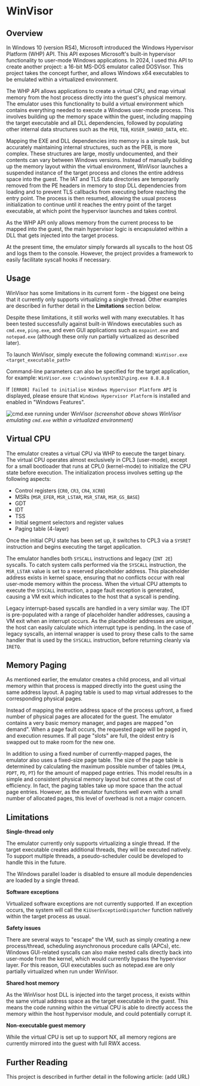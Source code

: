 # WinVisor

## Overview

In Windows 10 (version RS4), Microsoft introduced the Windows Hypervisor Platform (WHP) API. This API exposes Microsoft's built-in hypervisor functionality to user-mode Windows applications. In 2024, I used this API to create another project: a 16-bit MS-DOS emulator called DOSVisor. This project takes the concept further, and allows Windows x64 executables to be emulated within a virtualized environment.

The WHP API allows applications to create a virtual CPU, and map virtual memory from the host process directly into the guest's physical memory. The emulator uses this functionality to build a virtual environment which contains everything needed to execute a Windows user-mode process. This involves building up the memory space within the guest, including mapping the target executable and all DLL dependencies, followed by populating other internal data structures such as the `PEB`, `TEB`, `KUSER_SHARED_DATA`, etc.

Mapping the EXE and DLL dependencies into memory is a simple task, but accurately maintaining internal structures, such as the PEB, is more complex. These structures are large, mostly undocumented, and their contents can vary between Windows versions. Instead of manually building up the memory layout within the virtual environment, WinVisor launches a suspended instance of the target process and clones the entire address space into the guest. The IAT and TLS data directories are temporarily removed from the PE headers in memory to stop DLL dependencies from loading and to prevent TLS callbacks from executing before reaching the entry point. The process is then resumed, allowing the usual process initialization to continue until it reaches the entry point of the target executable, at which point the hypervisor launches and takes control.

As the WHP API only allows memory from the current process to be mapped into the guest, the main hypervisor logic is encapsulated within a DLL that gets injected into the target process.

At the present time, the emulator simply forwards all syscalls to the host OS and logs them to the console. However, the project provides a framework to easily facilitate syscall hooks if necessary.

## Usage

WinVisor has some limitations in its current form - the biggest one being that it currently only supports virtualizing a single thread. Other examples are described in further detail in the **Limitations** section below.

Despite these limitations, it still works well with many executables. It has been tested successfully against built-in Windows executables such as `cmd.exe`, `ping.exe`, and even GUI applications such as `mspaint.exe` and `notepad.exe` (although these only run partially virtualized as described later).

To launch WinVisor, simply execute the following command:
`WinVisor.exe <target_executable_path>`

Command-line parameters can also be specified for the target application, for example:
`WinVisor.exe c:\windows\system32\ping.exe 8.8.8.8`

If `[ERROR] Failed to initialise Windows Hypervisor Platform API` is displayed, please ensure that `Windows Hypervisor Platform` is installed and enabled in "Windows Features".

![cmd.exe running under WinVisor](https://github.com/x86matthew/WinVisor/blob/main/winvisor_screenshot.png?raw=true)
*(screenshot above shows WinVisor emulating `cmd.exe` within a virtualized environment)*

## Virtual CPU

The emulator creates a virtual CPU via WHP to execute the target binary. The virtual CPU operates almost exclusively in CPL3 (user-mode), except for a small bootloader that runs at CPL0 (kernel-mode) to initialize the CPU state before execution. The initialization process involves setting up the following aspects:

- Control registers (`CR0`, `CR3`, `CR4`, `XCR0`)
- MSRs (`MSR_EFER`, `MSR_LSTAR`, `MSR_STAR`, `MSR_GS_BASE`)
- GDT
- IDT
- TSS
- Initial segment selectors and register values
- Paging table (4-layer)

Once the initial CPU state has been set up, it switches to CPL3 via a `SYSRET` instruction and begins executing the target application.

The emulator handles both `SYSCALL` instructions and legacy (`INT 2E`) syscalls. To catch system calls performed via the `SYSCALL` instruction, the `MSR_LSTAR` value is set to a reserved placeholder address. This placeholder address exists in kernel space, ensuring that no conflicts occur with real user-mode memory within the process. When the virtual CPU attempts to execute the `SYSCALL` instruction, a page fault exception is generated, causing a VM exit which indicates to the host that a syscall is pending.

Legacy interrupt-based syscalls are handled in a very similar way. The IDT is pre-populated with a range of placeholder handler addresses, causing a VM exit when an interrupt occurs. As the placeholder addresses are unique, the host can easily calculate which interrupt type is pending. In the case of legacy syscalls, an internal wrapper is used to proxy these calls to the same handler that is used by the `SYSCALL` instruction, before returning cleanly via `IRETQ`.

## Memory Paging

As mentioned earlier, the emulator creates a child process, and all virtual memory within that process is mapped directly into the guest using the same address layout. A paging table is used to map virtual addresses to the corresponding physical pages.

Instead of mapping the entire address space of the process upfront, a fixed number of physical pages are allocated for the guest. The emulator contains a very basic memory manager, and pages are mapped "on demand". When a page fault occurs, the requested page will be paged in, and execution resumes. If all page "slots" are full, the oldest entry is swapped out to make room for the new one.

In addition to using a fixed number of currently-mapped pages, the emulator also uses a fixed-size page table. The size of the page table is determined by calculating the maximum possible number of tables (`PML4`, `PDPT`, `PD`, `PT`) for the amount of mapped page entries. This model results in a simple and consistent physical memory layout but comes at the cost of efficiency. In fact, the paging tables take up more space than the actual page entries. However, as the emulator functions well even with a small number of allocated pages, this level of overhead is not a major concern.

## Limitations

**Single-thread only**

The emulator currently only supports virtualizing a single thread. If the target executable creates additional threads, they will be executed natively. To support multiple threads, a pseudo-scheduler could be developed to handle this in the future.

The Windows parallel loader is disabled to ensure all module dependencies are loaded by a single thread.

**Software exceptions**

Virtualized software exceptions are not currently supported. If an exception occurs, the system will call the `KiUserExceptionDispatcher` function natively within the target process as usual.

**Safety issues**

There are several ways to "escape" the VM, such as simply creating a new process/thread, scheduling asynchronous procedure calls (APCs), etc. Windows GUI-related syscalls can also make nested calls directly back into user-mode from the kernel, which would currently bypass the hypervisor layer. For this reason, GUI executables such as notepad.exe are only partially virtualized when run under WinVisor.

**Shared host memory**

As the WinVisor host DLL is injected into the target process, it exists within the same virtual address space as the target executable in the guest. This means the code running within the virtual CPU is able to directly access the memory within the host hypervisor module, and could potentially corrupt it.

**Non-executable guest memory**

While the virtual CPU is set up to support NX, all memory regions are currently mirrored into the guest with full RWX access.

## Further Reading

This project is described in further detail in the following article:
(add URL)
